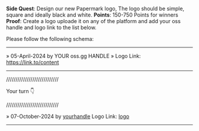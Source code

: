 **Side Quest**: Design our new Papermark logo, The logo should be simple, square and ideally black and white.
**Points**: 150-750 Points for winners
**Proof**: Create a logo uploade it on any of the platform and add your oss handle and logo link to the list below.

Please follow the following schema:

---

» 05-April-2024 by YOUR oss.gg HANDLE » Logo Link: https://link.to/content

---

////////////////////////////

Your turn 👇

////////////////////////////

» 07-October-2024 by [yourhandle](https://oss.gg/shatanikmahanty) Logo Link: [logo](https://github.com/user-attachments/assets/1ed00635-07eb-4bdf-a62a-98a4d84ccfef)

---
